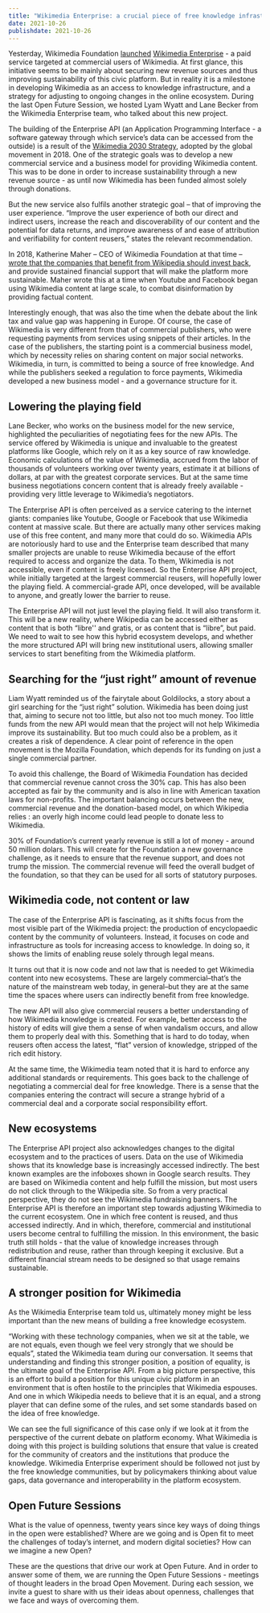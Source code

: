 ```yaml
---
title: "Wikimedia Enterprise: a crucial piece of free knowledge infrastructure"
date: 2021-10-26
publishdate: 2021-10-26
---
```


Yesterday, Wikimedia Foundation [launched](https://wikimediafoundation.org/news/2021/10/25/wikimedia-foundation-launches-wikimedia-enterprise-the-new-opt-in-product-for-companies-and-organizations-to-easily-reuse-content-from-wikipedia-and-wikimedia-projects/) [Wikimedia Enterprise](https://enterprise.wikimedia.com) - a paid service targeted at commercial users of Wikimedia. At first glance, this initiative seems to be mainly about securing new revenue sources and thus improving sustainability of this civic platform. But in reality it is a milestone in developing Wikimedia as an access to knowledge infrastructure, and a strategy for adjusting to ongoing changes in the online ecosystem. During the last Open Future Session, we hosted Lyam Wyatt and Lane Becker from the Wikimedia Enterprise team, who talked about this new project. 

The building of the Enterprise API (an Application Programming Interface - a software gateway through which service’s data can be accessed from the outside) is a result of the [Wikimedia 2030 Strategy](https://meta.wikimedia.org/wiki/Movement_Strategy), adopted by the global movement in 2018. One of the strategic goals was to develop a new commercial service and a business model for providing Wikimedia content. This was to be done in order to increase sustainability through a new revenue source - as until now Wikimedia has been funded almost solely through donations. 

But the new service also fulfils another strategic goal – that of improving the user experience. “Improve the user experience of both our direct and indirect users, increase the reach and discoverability of our content and the potential for data returns, and improve awareness of and ease of attribution and verifiability for content reusers,” states the relevant recommendation.

In 2018, Katherine Maher – CEO of Wikimedia Foundation at that time – [wrote that the companies that benefit from Wikipedia should invest back](https://www.wired.co.uk/article/wikipedia-google-youtube-facebook-support), and provide sustained financial support that will make the platform more sustainable. Maher wrote this at a time when Youtube and Facebook began using Wikimedia content at large scale, to combat disinformation by providing factual content. 

Interestingly enough, that was also the time when the debate about the link tax and value gap was happening in Europe. Of course, the case of Wikimedia is very different from that of commercial publishers, who were requesting payments from services using snippets of their articles. In the case of the publishers, the starting point is a commercial business model, which by necessity relies on sharing content on major social networks. Wikimedia, in turn, is committed to being a source of free knowledge. And while the publishers seeked a regulation to force payments, Wikimedia developed a new business model - and a governance structure for it.

## Lowering the playing field

Lane Becker, who works on the business model for the new service, highlighted the peculiarities of negotiating fees for the new APIs. The service offered by Wikimedia is unique and invaluable to the greatest platforms like Google, which rely on it as a key source of raw knowledge. Economic calculations of the value of Wikimedia, accrued from the labor of thousands of volunteers working over twenty years, estimate it at billions of dollars, at par with the greatest corporate services. But at the same time business negotiations concern content that is already freely available - providing very little leverage to Wikimedia’s negotiators. 

The Enterprise API is often perceived as a service catering to the internet giants: companies like Youtube, Google or Facebook that use Wikimedia content at massive scale. But there are actually many other services making use of this free content, and many more that could do so. Wikimedia APIs are notoriously hard to use and the Enterprise team described that many smaller projects are unable to reuse Wikimedia because of the effort required to access and organize the data. To them, Wikimedia is not accessible, even if content is freely licensed. So the Enterprise API project, while initially targeted at the largest commercial reusers, will hopefully lower the playing field. A commercial-grade API, once developed, will be available to anyone, and greatly lower the barrier to reuse. 

The Enterprise API will not just level the playing field. It will also transform it. This will be a new reality, where Wikipedia can be accessed either as content that is both “libre'' and gratis, or as content that is “libre”, but paid. We need to wait to see how this hybrid ecosystem develops, and whether the more structured API will bring new institutional users, allowing smaller services to start benefiting from the Wikimedia platform.

## Searching for the “just right” amount of revenue

Liam Wyatt reminded us of the fairytale about Goldilocks, a story about a girl searching for the “just right” solution. Wikimedia has been doing just that, aiming to secure not too little, but also not too much money. Too little funds from the new API would mean that the project will not help Wikimedia improve its sustainability. But too much could also be a problem, as it creates a risk of dependence. A clear point of reference in the open movement is the Mozilla Foundation, which depends for its funding on just a single commercial partner. 

To avoid this challenge, the Board of Wikimedia Foundation has decided that commercial revenue cannot cross the 30% cap. This has also been accepted as fair by the community and is also in line with American taxation laws for non-profits. The important balancing occurs between the new, commercial revenue and the donation-based model, on which Wikipedia relies : an overly high income could lead people to donate less to Wikimedia. 

30% of Foundation’s current yearly revenue is still a lot of money - around 50 million dolars. This will create for the Foundation a new governance challenge, as it needs to ensure that the revenue support, and does not trump the mission. The commercial revenue will feed the overall budget of the foundation, so that they can be used for all sorts of statutory purposes.

## Wikimedia code, not content or law

The case of the Enterprise API is fascinating, as it shifts focus from the most visible part of the Wikimedia project: the production of encyclopaedic content by the community of volunteers. Instead, it focuses on code and infrastructure as tools for increasing access to knowledge. In doing so, it shows the limits of enabling reuse solely through legal means.

It turns out that it is now code and not law that is needed to get Wikimedia content into new ecosystems. These are largely commercial–that’s the nature of the mainstream web today, in general–but they are at the same time the spaces where users can indirectly benefit from free knowledge.

The new API will also give commercial reusers a better understanding of how Wikimedia knowledge is created. For example, better access to the history of edits will give them a sense of when vandalism occurs, and allow them to properly deal with this. Something that is hard to do today, when reusers often access the latest, “flat” version of knowledge, stripped of the rich edit history.

At the same time, the Wikimedia team noted that it is hard to enforce any additional standards or requirements. This goes back to the challenge of negotiating a commercial deal for free knowledge. There is a sense that the companies entering the contract will secure a strange hybrid of a commercial deal and a corporate social responsibility effort. 

## New ecosystems

The Enterprise API project also acknowledges changes to the digital ecosystem and to the practices of users. Data on the use of Wikimedia shows that its knowledge base is increasingly accessed indirectly. The best known examples are the infoboxes shown in Google search results. They are based on Wikimedia content and help fulfill the mission, but most users do not click through to the Wikipedia site. So from a very practical perspective, they do not see the Wikimedia fundraising banners. 
The Enterprise API is therefore an important step towards adjusting Wikimedia to the current ecosystem. One in which free content is reused, and thus accessed indirectly. And in which, therefore, commercial and institutional users become central to fulfilling the mission. In this environment, the basic truth still holds - that the value of knowledge increases through redistribution and reuse, rather than through keeping it exclusive. But a different financial stream needs to be designed so that usage remains sustainable.

## A stronger position for Wikimedia

As the Wikimedia Enterprise team told us, ultimately money might be less important than the new means of building a free knowledge ecosystem. 

“Working with these technology companies, when we sit at the table, we are not equals, even though we feel very strongly that we should be equals”, stated the Wikimedia team during our conversation. It seems that understanding and finding this stronger position, a position of equality, is the ultimate goal of the Enterprise API. From a big picture perspective, this is an effort to build a position for this unique civic platform in an environment that is often hostile to the principles that Wikimedia espouses. And one in which Wikipedia needs to believe that it is an equal, and a strong player that can define some of the rules, and set some standards based on the idea of free knowledge. 

We can see the full significance of this case only if we look at it from the perspective of the current debate on platform economy. What Wikimedia is doing with this project is building solutions that ensure that value is created for the community of creators and the institutions that produce the knowledge. Wikimedia Enterprise experiment should be followed not just by the free knowledge communities, but by policymakers thinking about value gaps, data governance and interoperability in the platform ecosystem.

## Open Future Sessions

What is the value of openness, twenty years since key ways of doing things in the open were established? Where are we going and is Open fit to meet the challenges of today’s internet, and modern digital societies? How can we imagine a new Open?

These are the questions that drive our work at Open Future. And in order to answer some of them, we are running the Open Future Sessions - meetings of thought leaders in the broad Open Movement. During each session, we invite a guest to share with us their ideas about openness, challenges that we face and ways of overcoming them.
